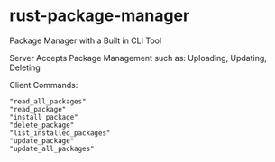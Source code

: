 # rust-package-manager

Package Manager with a Built in CLI Tool

Server Accepts Package Management such as: Uploading, Updating, Deleting

Client Commands:

    "read_all_packages"
    "read_package"
    "install_package"
    "delete_package"
    "list_installed_packages"
    "update_package"
    "update_all_packages"
